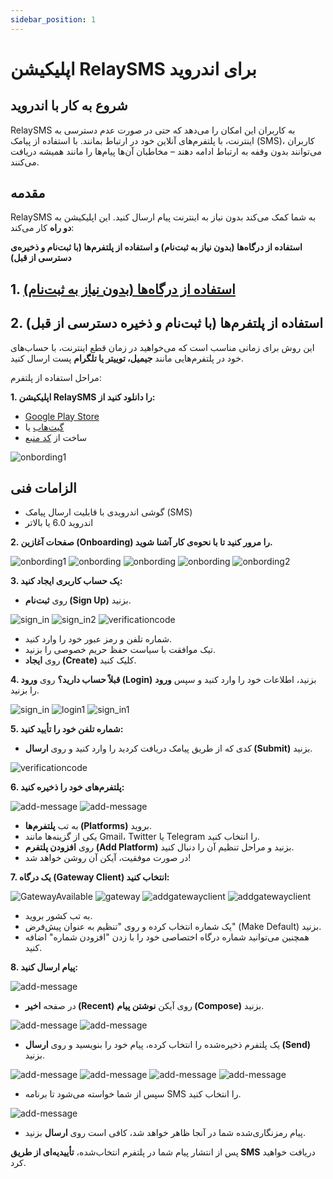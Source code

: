 ```yaml
---
sidebar_position: 1
---
```


# اپلیکیشن RelaySMS برای اندروید

## شروع به کار با اندروید

RelaySMS به کاربران این امکان را می‌دهد که حتی در صورت عدم دسترسی به اینترنت، با پلتفرم‌های آنلاین خود در ارتباط بمانند. با استفاده از پیامک (SMS)، کاربران می‌توانند بدون وقفه به ارتباط ادامه دهند – مخاطبان آن‌ها پیام‌ها را مانند همیشه دریافت می‌کنند.

## مقدمه

RelaySMS به شما کمک می‌کند بدون نیاز به اینترنت پیام ارسال کنید. این اپلیکیشن به **دو راه** کار می‌کند:

**استفاده از درگاه‌ها (بدون نیاز به ثبت‌نام) و استفاده از پلتفرم‌ها (با ثبت‌نام و ذخیره‌ی دسترسی از قبل)**

## 1. [استفاده از درگاه‌ها (بدون نیاز به ثبت‌نام)](/docs/Bridges%20Tutorial/Bridges#using-bridges-no-sign-up-required)

## 2. استفاده از پلتفرم‌ها (با ثبت‌نام و ذخیره دسترسی از قبل)

این روش برای زمانی مناسب است که می‌خواهید در زمان قطع اینترنت، با حساب‌های خود در پلتفرم‌هایی مانند **جیمیل، توییتر یا تلگرام** پست ارسال کنید.

مراحل استفاده از پلتفرم:

**1. اپلیکیشن RelaySMS را دانلود کنید از:**

- [Google Play Store](https://play.google.com/store/apps/details?id=com.afkanerd.sw0b)
- [گیت‌هاب](https://github.com/smswithoutborders/SMSwithoutBorders-Android/releases/tag/v1.0) یا
- ساخت از [کد منبع](https://github.com/smswithoutborders/SMSwithoutBorders-Android)

<img src="/Android/Playstore.png" alt="onbording1" class="resized-image"/>

## الزامات فنی
- گوشی اندرویدی با قابلیت ارسال پیامک (SMS)
- اندروید 6.0 یا بالاتر

**2. صفحات آغازین (Onboarding) را مرور کنید تا با نحوه‌ی کار آشنا شوید.**

<img src="/Android/gettingstarted.png" alt="onbording1" class="resized-image"/>
<img src="/Android/skip.png" alt="onbording" class="resized-image"/>
<img src="/Android/skip1.png" alt="onbording" class="resized-image"/>
<img src="/Android/skip2.png" alt="onbording" class="resized-image"/>
<img src="/Android/finish.png" alt="onbording2" class="resized-image"/>

**3. یک حساب کاربری ایجاد کنید:**

- روی **ثبت‌نام (Sign Up)** بزنید.
<img src="/Android/pick.png" alt="sign_in" class="resized-image"/>
<img src="/Android/createaccount.png" alt="sign_in2" class="resized-image"/>
<img src="/Android/verificationcode.png" alt="verificationcode" class="resized-image"/>

- شماره تلفن و رمز عبور خود را وارد کنید.
- تیک موافقت با سیاست حفظ حریم خصوصی را بزنید.
- روی **ایجاد (Create)** کلیک کنید.

**4. قبلاً حساب دارید؟** روی **ورود (Login)** بزنید، اطلاعات خود را وارد کنید و سپس **ورود** را بزنید.

<img src="/Android/pick.png" alt="sign_in" class="resized-image" />
<img src="/Android/login.png" alt="login1" class="resized-image" />
<img src="/Android/login1.png" alt="sign_in1" class="resized-image" />

**5. شماره تلفن خود را تأیید کنید:**

- کدی که از طریق پیامک دریافت کردید را وارد کنید و روی **ارسال (Submit)** بزنید.

<img src="/Android/verificationcode.png" alt="verificationcode" class="resized-image"/>

**6. پلتفرم‌های خود را ذخیره کنید:**

<img src="/Android/GatewayNumber(1).png" alt="add-message" class="resized-image"/>
<img src="/Android/addPlateform.png" alt="add-message" class="resized-image"/>

- به تب **پلتفرم‌ها (Platforms)** بروید.
- یکی از گزینه‌ها مانند Gmail، Twitter یا Telegram را انتخاب کنید.
- روی **افزودن پلتفرم (Add Platform)** بزنید و مراحل تنظیم آن را دنبال کنید.
- در صورت موفقیت، آیکن آن روشن خواهد شد!

**7. یک درگاه (Gateway Client) انتخاب کنید:**

<img src="/Android/1.png" alt="GatewayAvailable" class="resized-image"/>
<img src="/Android/GateWay2.png" alt="gateway" class="resized-image" />
<img src="/Android/addgateway.png" alt="addgatewayclient" class="resized-image"/>
<img src="/Android/addgateway2.png" alt="addgatewayclient" class="resized-image"/>

- به تب کشور بروید.
- یک شماره انتخاب کرده و روی "تنظیم به عنوان پیش‌فرض" (Make Default) بزنید.
- همچنین می‌توانید شماره درگاه اختصاصی خود را با زدن "افزودن شماره" اضافه کنید.

**8. پیام ارسال کنید:**

<img src="/Android/welcome.png" alt="add-message" class="resized-image"/>

- در صفحه **اخیر (Recent)** روی آیکن **نوشتن پیام (Compose)** بزنید.

<img src="/Android/GatewayNumber(1).png" alt="add-message" class="resized-image"/>
<img src="/Android/addPlateform.png" alt="add-message" class="resized-image"/>

- یک پلتفرم ذخیره‌شده را انتخاب کرده، پیام خود را بنویسید و روی **ارسال (Send)** بزنید.

<img src="/Android/Continue.png" alt="add-message" class="resized-image"/>
<img src="/Android/Gmail.png" alt="add-message" class="resized-image"/>
<img src="/Android/Telegram.png" alt="add-message" class="resized-image"/>
<img src="/Android/Twitter.png" alt="add-message" class="resized-image"/>

- سپس از شما خواسته می‌شود تا برنامه SMS را انتخاب کنید.

<img src="/Android/smsapp.png" alt="add-message" class="resized-image"/>

- پیام رمزنگاری‌شده شما در آنجا ظاهر خواهد شد، کافی است روی **ارسال** بزنید.

پس از انتشار پیام شما در پلتفرم انتخاب‌شده، **تأییدیه‌ای از طریق SMS** دریافت خواهید کرد.

